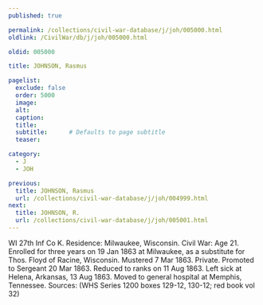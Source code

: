 ```yaml
---
published: true

permalink: /collections/civil-war-database/j/joh/005000.html
oldlink: /CivilWar/db/j/joh/005000.html

oldid: 005000

title: JOHNSON, Rasmus

pagelist:
  exclude: false
  order: 5000
  image: 
  alt:
  caption:
  title:
  subtitle:      # Defaults to page subtitle
  teaser:

category: 
  - J 
  - JOH

previous:
  title: JOHNSON, Rasmus
  url: /collections/civil-war-database/j/joh/004999.html  
next:
  title: JOHNSON, R.
  url: /collections/civil-war-database/j/joh/005001.html   
---
```

WI 27th Inf Co K. Residence: Milwaukee, Wisconsin. Civil War: Age 21. Enrolled for three years on 19 Jan 1863 at Milwaukee, as a substitute for Thos. Floyd of Racine, Wisconsin. Mustered 7 Mar 1863. Private. Promoted to Sergeant 20 Mar 1863. Reduced to ranks on 11 Aug 1863. Left sick at Helena, Arkansas, 13 Aug 1863. Moved to general hospital at Memphis, Tennessee. Sources: (WHS Series 1200 boxes 129-12, 130-12; red book vol 32)